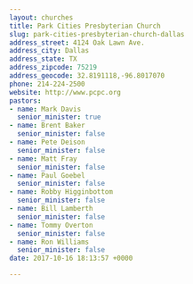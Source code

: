 ```yaml
---
layout: churches
title: Park Cities Presbyterian Church
slug: park-cities-presbyterian-church-dallas
address_street: 4124 Oak Lawn Ave.
address_city: Dallas
address_state: TX
address_zipcode: 75219
address_geocode: 32.8191118,-96.8017070
phone: 214-224-2500
website: http://www.pcpc.org
pastors:
- name: Mark Davis
  senior_minister: true
- name: Brent Baker
  senior_minister: false
- name: Pete Deison
  senior_minister: false
- name: Matt Fray
  senior_minister: false
- name: Paul Goebel
  senior_minister: false
- name: Robby Higginbottom
  senior_minister: false
- name: Bill Lamberth
  senior_minister: false
- name: Tommy Overton
  senior_minister: false
- name: Ron Williams
  senior_minister: false
date: 2017-10-16 18:13:57 +0000

---
```

